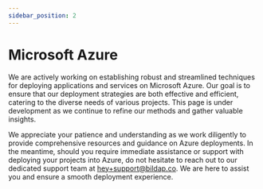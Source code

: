 ```yaml
---
sidebar_position: 2
---
```


# Microsoft Azure

We are actively working on establishing robust and streamlined techniques for deploying applications and services on Microsoft Azure. Our goal is to ensure that our deployment strategies are both effective and efficient, catering to the diverse needs of various projects. This page is under development as we continue to refine our methods and gather valuable insights.

We appreciate your patience and understanding as we work diligently to provide comprehensive resources and guidance on Azure deployments. In the meantime, should you require immediate assistance or support with deploying your projects into Azure, do not hesitate to reach out to our dedicated support team at [hey+support@bildap.co](mailto:hey+support@bildap.co). We are here to assist you and ensure a smooth deployment experience.
